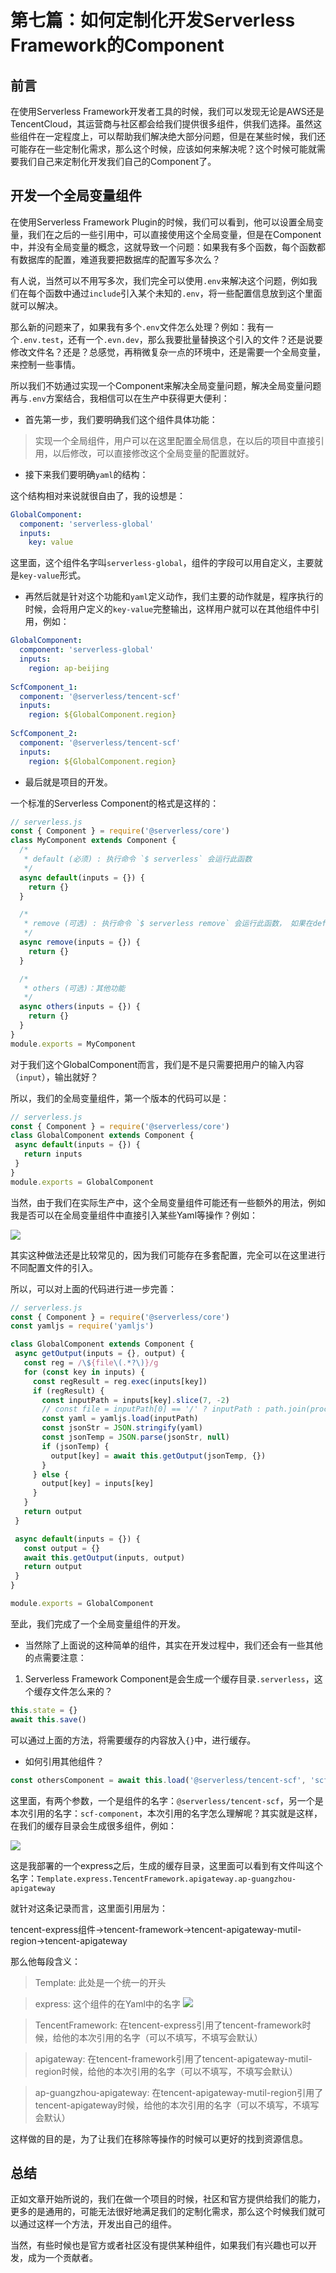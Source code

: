 # 第七篇：如何定制化开发Serverless Framework的Component

## 前言

在使用Serverless Framework开发者工具的时候，我们可以发现无论是AWS还是TencentCloud，其运营商与社区都会给我们提供很多组件，供我们选择。虽然这些组件在一定程度上，可以帮助我们解决绝大部分问题，但是在某些时候，我们还可能存在一些定制化需求，那么这个时候，应该如何来解决呢？这个时候可能就需要我们自己来定制化开发我们自己的Component了。

## 开发一个全局变量组件

在使用Serverless Framework Plugin的时候，我们可以看到，他可以设置全局变量，我们在之后的一些引用中，可以直接使用这个全局变量，但是在Component中，并没有全局变量的概念，这就导致一个问题：如果我有多个函数，每个函数都有数据库的配置，难道我要把数据库的配置写多次么？

有人说，当然可以不用写多次，我们完全可以使用`.env`来解决这个问题，例如我们在每个函数中通过`include`引入某个未知的`.env`，将一些配置信息放到这个里面就可以解决。

那么新的问题来了，如果我有多个`.env`文件怎么处理？例如：我有一个`.env.test`，还有一个`.evn.dev`，那么我要批量替换这个引入的文件？还是说要修改文件名？还是？总感觉，再稍微复杂一点的环境中，还是需要一个全局变量，来控制一些事情。

所以我们不妨通过实现一个Component来解决全局变量问题，解决全局变量问题再与`.env`方案结合，我相信可以在生产中获得更大便利：

* 首先第一步，我们要明确我们这个组件具体功能：

> 实现一个全局组件，用户可以在这里配置全局信息，在以后的项目中直接引用，以后修改，可以直接修改这个全局变量的配置就好。

* 接下来我们要明确`yaml`的结构：

这个结构相对来说就很自由了，我的设想是：

```yaml
GlobalComponent:
  component: 'serverless-global'
  inputs:
    key: value
```

这里面，这个组件名字叫`serverless-global`，组件的字段可以用自定义，主要就是`key-value`形式。

* 再然后就是针对这个功能和`yaml`定义动作，我们主要的动作就是，程序执行的时候，会将用户定义的`key-value`完整输出，这样用户就可以在其他组件中引用，例如：

```yaml
GlobalComponent:
  component: 'serverless-global'
  inputs:
    region: ap-beijing
    
ScfComponent_1:
  component: '@serverless/tencent-scf'
  inputs:
    region: ${GlobalComponent.region}
    
ScfComponent_2:
  component: '@serverless/tencent-scf'
  inputs:
    region: ${GlobalComponent.region}
```

* 最后就是项目的开发。

一个标准的Serverless Component的格式是这样的：

```javascript
// serverless.js
const { Component } = require('@serverless/core')
class MyComponent extends Component {
  /*
   * default (必须) : 执行命令 `$ serverless` 会运行此函数
   */
  async default(inputs = {}) {
    return {}
  }

  /*
   * remove (可选) : 执行命令 `$ serverless remove` 会运行此函数， 如果在default中保存了状态，那么此处也必须要存在，否则会报错
   */
  async remove(inputs = {}) {
    return {}
  }

  /*
   * others (可选)：其他功能
   */
  async others(inputs = {}) {
    return {}
  }
}
module.exports = MyComponent
```

对于我们这个GlobalComponent而言，我们是不是只需要把用户的输入内容（`input`），输出就好？

所以，我们的全局变量组件，第一个版本的代码可以是：

 ```javascript
// serverless.js
const { Component } = require('@serverless/core')
class GlobalComponent extends Component {
  async default(inputs = {}) {
    return inputs
  }
}
module.exports = GlobalComponent
```

当然，由于我们在实际生产中，这个全局变量组件可能还有一些额外的用法，例如我是否可以在全局变量组件中直接引入某些Yaml等操作？例如：

![](https://others-1256773370.cos.ap-chengdu.myqcloud.com/article/material/5-8-1.png)

其实这种做法还是比较常见的，因为我们可能存在多套配置，完全可以在这里进行不同配置文件的引入。

所以，可以对上面的代码进行进一步完善：

 ```javascript
// serverless.js
const { Component } = require('@serverless/core')
const yamljs = require('yamljs')

class GlobalComponent extends Component {
  async getOutput(inputs = {}, output) {
    const reg = /\${file\(.*?\)}/g
    for (const key in inputs) {
      const regResult = reg.exec(inputs[key])
      if (regResult) {
        const inputPath = inputs[key].slice(7, -2)
        // const file = inputPath[0] == '/' ? inputPath : path.join(process.cwd(), inputPath)
        const yaml = yamljs.load(inputPath)
        const jsonStr = JSON.stringify(yaml)
        const jsonTemp = JSON.parse(jsonStr, null)
        if (jsonTemp) {
          output[key] = await this.getOutput(jsonTemp, {})
        }
      } else {
        output[key] = inputs[key]
      }
    }
    return output
  }

  async default(inputs = {}) {
    const output = {}
    await this.getOutput(inputs, output)
    return output
  }
}

module.exports = GlobalComponent

```
至此，我们完成了一个全局变量组件的开发。

* 当然除了上面说的这种简单的组件，其实在开发过程中，我们还会有一些其他的点需要注意：

1. Serverless Framework Component是会生成一个缓存目录`.serverless`，这个缓存文件怎么来的？

```javascript
this.state = {}
await this.save()
```

可以通过上面的方法，将需要缓存的内容放入`{}`中，进行缓存。

* 如何引用其他组件？

```javascript
const othersComponent = await this.load('@serverless/tencent-scf', 'scf-component');
```

这里面，有两个参数，一个是组件的名字：`@serverless/tencent-scf`，另一个是本次引用的名字：`scf-component`，本次引用的名字怎么理解呢？其实就是这样，在我们的缓存目录会生成很多组件，例如：

![](https://others-1256773370.cos.ap-chengdu.myqcloud.com/article/material/5-8-2.png)

这是我部署的一个express之后，生成的缓存目录，这里面可以看到有文件叫这个名字：`Template.express.TencentFramework.apigateway.ap-guangzhou-apigateway`

就针对这条记录而言，这里面引用层为：

tencent-express组件->tencent-framework->tencent-apigateway-mutil-region->tencent-apigateway

那么他每段含义：

> Template: 此处是一个统一的开头

> express: 这个组件的在Yaml中的名字
![](https://others-1256773370.cos.ap-chengdu.myqcloud.com/article/material/5-8-3.png)

> TencentFramework: 在tencent-express引用了tencent-framework时候，给他的本次引用的名字（可以不填写，不填写会默认）

> apigateway: 在tencent-framework引用了tencent-apigateway-mutil-region时候，给他的本次引用的名字（可以不填写，不填写会默认）

> ap-guangzhou-apigateway: 在tencent-apigateway-mutil-region引用了tencent-apigateway时候，给他的本次引用的名字（可以不填写，不填写会默认） 

这样做的目的是，为了让我们在移除等操作的时候可以更好的找到资源信息。

## 总结

正如文章开始所说的，我们在做一个项目的时候，社区和官方提供给我们的能力，更多的是通用的，可能无法很好地满足我们的定制化需求，那么这个时候我们就可以通过这样一个方法，开发出自己的组件。

当然，有些时候也是官方或者社区没有提供某种组件，如果我们有兴趣也可以开发，成为一个贡献者。